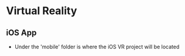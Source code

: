 # Virtual Reality

## iOS App
  * Under the 'mobile' folder is where the iOS VR project will be located

